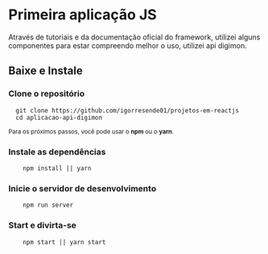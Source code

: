 # Primeira aplicação JS

Através de tutoriais e da documentação oficial do framework, utilizei alguns componentes para estar compreendo melhor o uso, utilizei api digimon.

## Baixe e Instale

### Clone o repositório
```
  git clone https://github.com/igorresende01/projetos-em-reactjs
  cd aplicacao-api-digimon
```

<small>Para os próximos passos, você pode usar o <strong>npm</strong> ou o <strong>yarn</strong>.</small>

### Instale as dependências
```
	npm install || yarn
```

### Inicie o servidor de desenvolvimento
```
	npm run server
```

### Start e divirta-se
```
	npm start || yarn start
```

